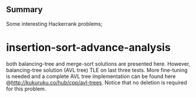 ## Summary
Some interesting Hackerrank problems;


# insertion-sort-advance-analysis
both balancing-tree and merge-sort solutions are presented here. However, balancing-tree solution (AVL tree) TLE on last three tests. More fine-tuning is needed and a complete AVL tree implementation can be found here @http://kukuruku.co/hub/cpp/avl-trees. 
Notice that no deletion is required for this problem.

